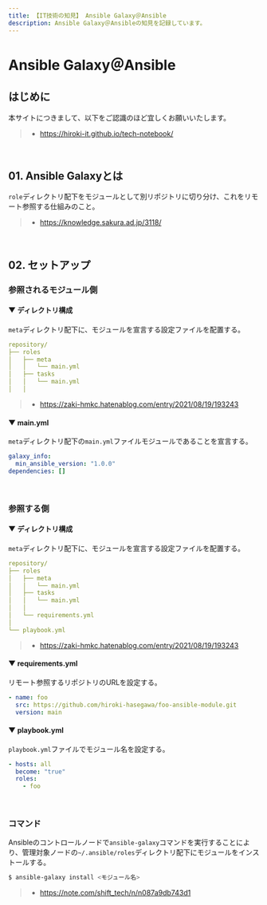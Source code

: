 ```yaml
---
title: 【IT技術の知見】 Ansible Galaxy＠Ansible
description: Ansible Galaxy＠Ansibleの知見を記録しています。
---
```


# Ansible Galaxy＠Ansible

## はじめに

本サイトにつきまして、以下をご認識のほど宜しくお願いいたします。

> - https://hiroki-it.github.io/tech-notebook/

<br>

## 01. Ansible Galaxyとは

`role`ディレクトリ配下をモジュールとして別リポジトリに切り分け、これをリモート参照する仕組みのこと。

> - https://knowledge.sakura.ad.jp/3118/

<br>

## 02. セットアップ

### 参照されるモジュール側

#### ▼ ディレクトリ構成

`meta`ディレクトリ配下に、モジュールを宣言する設定ファイルを配置する。

```yaml
repository/
├── roles
│   ├── meta
│   │   └── main.yml
│   ├── tasks
│   │   └── main.yml
│   │
```

> - https://zaki-hmkc.hatenablog.com/entry/2021/08/19/193243

#### ▼ main.yml

`meta`ディレクトリ配下の`main.yml`ファイルモジュールであることを宣言する。

```yaml
galaxy_info:
  min_ansible_version: "1.0.0"
dependencies: []
```

<br>

### 参照する側

#### ▼ ディレクトリ構成

`meta`ディレクトリ配下に、モジュールを宣言する設定ファイルを配置する。

```yaml
repository/
├── roles
│   ├── meta
│   │   └── main.yml
│   ├── tasks
│   │   └── main.yml
│   │
│   └── requirements.yml
│
└── playbook.yml
```

> - https://zaki-hmkc.hatenablog.com/entry/2021/08/19/193243

#### ▼ requirements.yml

リモート参照するリポジトリのURLを設定する。

```yaml
- name: foo
  src: https://github.com/hiroki-hasegawa/foo-ansible-module.git
  version: main
```

#### ▼ playbook.yml

`playbook.yml`ファイルでモジュール名を設定する。

```yaml
- hosts: all
  become: "true"
  roles:
    - foo
```

<br>

### コマンド

Ansibleのコントロールノードで`ansible-galaxy`コマンドを実行することにより、管理対象ノードの`~/.ansible/roles`ディレクトリ配下にモジュールをインストールする。

```bash
$ ansible-galaxy install <モジュール名>
```

> - https://note.com/shift_tech/n/n087a9db743d1

<br>
